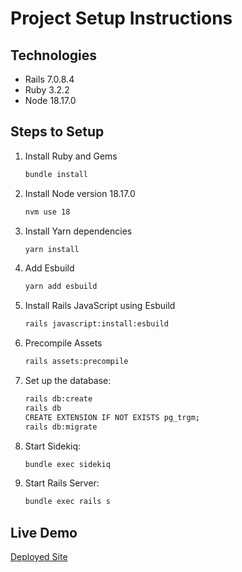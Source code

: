 # Project Setup Instructions

## Technologies
- Rails 7.0.8.4
- Ruby 3.2.2
- Node 18.17.0

## Steps to Setup

1. Install Ruby and Gems
    ```bash
    bundle install
    ```

2. Install Node version 18.17.0
    ```bash
    nvm use 18
    ```

3. Install Yarn dependencies
    ```bash
    yarn install
    ```

4. Add Esbuild
    ```bash
    yarn add esbuild
    ```

5. Install Rails JavaScript using Esbuild
    ```bash
    rails javascript:install:esbuild
    ```

6. Precompile Assets
    ```bash
    rails assets:precompile
    ```

7. Set up the database:
    ```bash
    rails db:create
    rails db
    CREATE EXTENSION IF NOT EXISTS pg_trgm;
    rails db:migrate
    ```

8. Start Sidekiq:
    ```bash
    bundle exec sidekiq
    ```

9. Start Rails Server:
    ```bash
    bundle exec rails s
    ```

## Live Demo
[Deployed Site](https://oztracker-production.up.railway.app)
